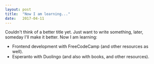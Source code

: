```yaml
---
layout: post
title:  "Now I am learning..."
date:   2017-04-11
---
```

Couldn't think of a better title yet. Just want to write something, later, someday I'll make it better.
Now I am learning:
<ul>
  <li> Frontend development with FreeCodeCamp (and other resources as well).
  <li> Esperanto with Duolingo (and also with books, and other resources).
</ul>
